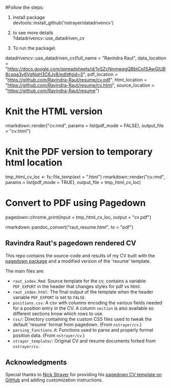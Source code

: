 #Follow the steps:

1. Install package\
devtools::install_github('nstrayer/datadrivencv')
 
 2. to see more details\
?datadrivencv::use_datadriven_cv

3. To run the package\

datadrivencv::use_datadriven_cv(full_name = "Ravindra Raut", 
    data_location = "https://docs.google.com/spreadsheets/d/1vSZcNnmwqgQBbtCp1SAwGIUB8cqqa3y6VgNqH3C6Jv8/edit#gid=0",
    pdf_location = "https://github.com/Ravindra-Raut/resume/cv.pdf",
    html_location = "https://github.com/Ravindra-Raut/resume/cv.html",
    source_location = "https://github.com/Ravindra-Raut/resume")


# Knit the HTML version
rmarkdown::render("cv.rmd",
                  params = list(pdf_mode = FALSE),
                  output_file = "cv.html")

# Knit the PDF version to temporary html location
tmp_html_cv_loc <- fs::file_temp(ext = ".html")
rmarkdown::render("cv.rmd",
                  params = list(pdf_mode = TRUE),
                  output_file = tmp_html_cv_loc)

# Convert to PDF using Pagedown
pagedown::chrome_print(input = tmp_html_cv_loc,
                       output = "cv.pdf")


rmarkdown::pandoc_convert("raut_resume.html", to = "pdf")




## Ravindra Raut's pagedown rendered CV

This repo contains the source-code and results of my CV built with the [pagedown package](https://pagedown.rbind.io) and a modified version of the 'resume' template. 

The main files are:

- `raut_index.Rmd`: Source template for the cv, contains a variable `PDF_EXPORT` in the header that changes styles for pdf vs html. 
- `raut_index.html`: The final output of the template when the header variable `PDF_EXPORT` is set to `FALSE`.
- `positions.csv`: A csv with columns encoding the various fields needed for a position entry in the CV. A column `section` is also available so different sections know which rows to use.
- `css/`: Directory containing the custom CSS files used to tweak the default 'resume' format from pagedown. (From `nstrayer/cv`.)
- `parsing_functions.R`: Functions used to parse and properly format position data. (From `nstrayer/cv`.)
- `strayer_template/`: Original CV and resume documents forked from `nstrayer/cv`.

## Acknowledgments

Special thanks to [Nick Strayer](http://nickstrayer.me) for providing his [pagedown CV template on GitHub](https://github.com/nstrayer/cv) and adding customization instructions.
